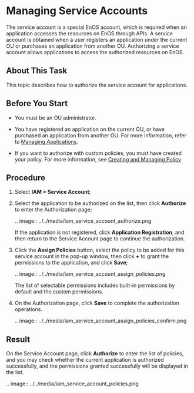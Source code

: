 # Managing Service Accounts

The service account is a special EnOS account, which is required when an application accesses the resources on EnOS through APIs. A service account is obtained when a user registers an application under the current OU or purchases an application from another OU. Authorizing a service account allows applications to access the authorized resources on EnOS.

## About This Task

This topic describes how to authorize the service account for applications.

## Before You Start

- You must be an OU administrator.

- You have registered an application on the current OU, or have purchased an application from another OU. For more information, refer to [Managing Applications](/docs/app-development/en/latest/managing_apps.html).

- If you want to authorize with custom policies, you must have created your policy. For more information, see [Creating and Managing Policy](../managing_policies)

## Procedure

1. Select **IAM > Service Account**;

2. Select the application to be authorized on the list, then click **Authorize** to enter the Authorization page;
   
   .. image:: ../../media/iam_service_account_authorize.png

   If the application is not registered, click **Application Registration**, and then return to the Service Account page to continue the authorization.

3. Click the **Assign Policies** button, select the policy to be added for this service account in the pop-up window, then click **+** to grant the permissions to the application, and click  **Save**;

   .. image:: ../../media/iam_service_account_assign_policies.png

   The list of selectable permissions includes built-in permissions by default and the custom permissions.

4. On the Authorization page, click **Save** to complete the authorization operations.
   
   .. image:: ../../media/iam_service_account_assign_policies_confirm.png

## Result

On the Service Account page, click **Authorize** to enter the list of policies, and you may check whether the current application is authorized successfully, and the permissions granted successfully will be displayed in the list.

.. image:: ../../media/iam_service_account_policies.png

<!--end-->
